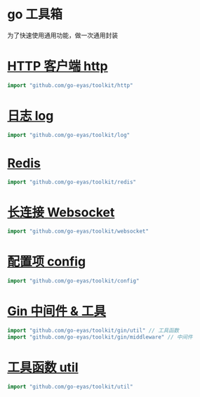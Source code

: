 # go 工具箱

为了快速使用通用功能，做一次通用封装

# [HTTP 客户端 http](./http)

```go
import "github.com/go-eyas/toolkit/http"
```

# [日志 log](./log)

```go
import "github.com/go-eyas/toolkit/log"
```

# [Redis](./redis)

```go
import "github.com/go-eyas/toolkit/redis"
```

# [长连接 Websocket](./websocket)

```go
import "github.com/go-eyas/toolkit/websocket"
```

# [配置项 config](./config)

```go
import "github.com/go-eyas/toolkit/config"
```

# [Gin 中间件 & 工具](./gin)

```go
import "github.com/go-eyas/toolkit/gin/util" // 工具函数
import "github.com/go-eyas/toolkit/gin/middleware" // 中间件
```

# [工具函数 util](./util)

```go
import "github.com/go-eyas/toolkit/util"
```
